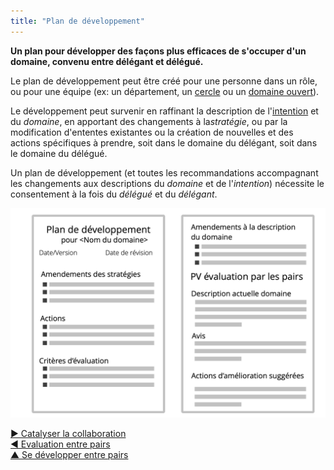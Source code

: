 ```yaml
---
title: "Plan de développement"
---
```



**Un plan pour développer des façons plus efficaces de s'occuper d'un domaine, convenu entre délégant et délégué.**

Le plan de développement peut être créé pour une personne dans un rôle, ou pour une équipe (ex: un département, un [cercle](circle.html) ou un [domaine ouvert](open-domain.html)).

Le développement peut survenir en raffinant la description de l'[intention](organizational-driver.html) et du <dfn data-info="Domaine: Une zone d&apos;influence, d’activité et de prise de décisions distincte au sein d&apos;une organisation.">domaine</dfn>, en apportant des changements à la<dfn data-info="Stratégie: Une approche générale définissant comment créer de la valeur pour s&apos;occuper avec succès d&apos;un domaine.">stratégie</dfn>, ou par la modification d'ententes existantes ou la création de nouvelles et des actions spécifiques à prendre, soit dans le domaine du délégant, soit dans le domaine du délégué.

Un plan de développement (et toutes les recommandations accompagnant les changements aux descriptions du <dfn data-info="Domaine: Une zone d&apos;influence, d’activité et de prise de décisions distincte au sein d&apos;une organisation.">domaine</dfn> et de l'<dfn data-info="Moteur organisationnel: Une intention est le motif d’une personne ou d’un groupe à répondre à une situation particulière. Une intention est considérée comme une **intention organisationnelle** si y répondre aiderait l’organisation à générer de la valeur, à éliminer du gaspillage ou à éviter des dégâts.">intention</dfn>) nécessite le consentement à la fois du <dfn data-info="Délégué: Un individu ou groupe acceptant la redevabilité pour un domaine leur étant délégué.">délégué</dfn> et du <dfn data-info="Délégant: Un individu ou groupe délégant un domaine à d&apos;autres groupes ou individus.">délégant</dfn>.

![Un modèle pour les plans de développement](img/templates/development-plan-template.png)

[&#9654; Catalyser la collaboration](enablers-of-collaboration.html)<br/>[&#9664; Evaluation entre pairs](peer-review.html)<br/>[&#9650; Se développer entre pairs](peer-development.html)

